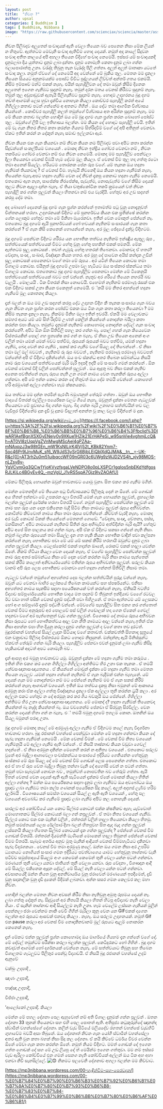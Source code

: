 ```yaml
---
layout: post
title:  "නිවන ?"
author: upsal
categories: [ Buddhism ]
tags: [ Buddhism, Nibbana ]
image: "https://raw.githubusercontent.com/scienciax/sciencia/master/assets/images/posts/upsal/niwana.jpg"
---
```


නිවන පිලිබදව අලුතෙන් සංවාදයක් ඇති වෙලා තියෙන බව පෙනෙන නිසා මේක ලියන් න හිතුවේ. ඇත්තටම මෙවැනි සංවාද ඇතිවීම හොද දෙයක්. නමුත් අද කාලේ සිදුවන සංවාද අතීත කාලයේ අපි අහලා තියෙන විදිහේ සංවාද නෙමෙයි. ඉස්සර යම් සංවාදයකදි දැනුමලබා දිය යුත්තාට දැනුම ලබා දුන්නා. දැනුම නොමැති කෙනා දැනුම ලබා ගන්න බලාපොරාත්තු උනා. වරැද්ද තිබුනු තැන වැරැද්ද පිලි ගත්තා. අලුත් අලුත් මාතෘකා යටතේ සංවාද කලා. නමුත් ඒවගේ දේ නෙමෙයි අද වෙන්නේ මේ බුකිය තුල. මෙතන මම දැකලා තියෙන සියයට අනූනමයක්ම පොස්ට් විවිධ පුද්ලගයන් ලිව්වත් අන්තර් ගතය එකමයි. කිසිම ඉම්පෲව් මන්ට් එකක් නැහැ. එයින් පැහැදිලිවන දේ තමා ඔවුන් කිසිම දිනෙක අලුතෙන් ඉගෙන ගැනීඹට සූදානම් නැහැ. තමුන් දරන මතය වෙනස් කිරීඹට සූදානම් නැහැ. තමුන් තුල අඩුපාඩුවක් ඇතැයි පිලිගැනීඹට සූදානම් නැහැ. හොදම උදාහරනය බුදු දහම තවත් ආගමක් ලෙස හුවා දැක්විය නොහැක කියලා කොච්චර පැහැදිලි කරත් අයේ ගිහිල්ලා කතාව පටන් ගන්නේම අ අතනට ගිහින් . ඔය දේට තමා ආගමික විශ්වාසය කියන්නේ . කොචිචර පැහැදිලි කලත් තමුන්ගේ විශ්වාසය අත අරින්න සූදානම් නැහැ. මම මේ කියන කතාව බලන්න හොදින් ඔය මේ බුදු දහම ගැන ප්‍රශ්න කරන බොහෝ පෝස්ට් තුල . ඔවුන්ගේ ලිපි වල ඉතිහාසය බලන්න. මම කියන දේ හොදට පැහැදිලි වෙයි. ඉතින් මේ වැ ගැන නිතර නිතර කතා කරන්න ගියහම සිත්රිදවීම් වගේ දේ අපි අතිනුත් වෙනවා. ඒකට ඉතින් කරන් න දේකුත් නැහැ සමාව ඉල්ලනවා ඇර.

නිවන කියන එක ගැන කියනවා නම් නිවන කියන නම පිලිබදව පවා අපිට කතා කරන්න සිදුවන්නේ සංකල්පීයම වශයෙන් . මොකද නිවන ඉන්ද්‍රිය ගෝචර වෙනවා නම් , නිවන තර්කයට ගෝචර වෙනවා නම් එය නිවන නෙමෙයි. මොකද මම පැහැදිලිව පෙන්වලා දීලා තියෙනවා වෙනස් වීඹයි හැම දේටම මුල කියලා. ඒ වෙනස් වීම තුල හදා ගත්තු රටො තමා අනෙක් සියල්ල. හරියටම තොරනක පේන රූප වගේ. යම් තැනක ඔය හදුනා ගැනිමක් තියනවාද ? ඒ වෙනස් වීම. හැබැයි නිවනෙදී ඔය කියන හදුනා ගැනීමක් නැහැ. තියෙන්න බැහැ.අපට හදුනා ගැනීඹ වෙන දේ නිවන් දැකපු කෙනාට හදුනා ගැනීම නෙමෙයි. එතකොට ඇත නැත, සාපේක්ෂ නිරපේක්ෂ, පැවැත්ම, නොපැවැත්ම වගේ කිසිම දෙයක් තුලට නිවන ඇදලා දාන්න බැහැ. ඒ තියා චතුෂ්කෝටික තර්ක ක්‍රමයෙන් වත් නිවන පැහැදිලි කර ගන්න පුලුවන් කියලා හිතනවා නම් එය වැරදියි. හේතුව අර උඩ සදහන් කරපු දේම තමා.

අද බොහෝ දෙනෙක් බුදු දහම ගැන ප්‍රශ්න කරන්නේ ඉතාමත්ම පටු වුනු නොදැනුවත් චින්තනයක් හරහා. උදහරනයක් විදිහට මේ පුනර්භවය කියන එක ප්‍රතික්ෂේ කරන්න ගේන ලොකුම හේතුව තමා මේ මිනිහා මැරෙනවා. ඉතින් වෙන මොකුත් පේන්නේ නෑ. එතකොට බුදු දහමේ ඇයි පුනර්භවයක් හෝ භවයක් නැතිනම් සංසාරයක් ගැන කතා කරන්නේ ? ඒ ගැන කිසි කෙනෙක් හොයන්නේ නැහැ. අර මුල ඡේදයේ දැක්වූ විදිහටම.

බුදු දහමේ පෙන්වන විදිහට ශරීරය යන භෞතික තත්වය නැතිනම් ඉන්ඤ්‍රිය ඇතුලු රූප , සත්ත්වයෙක් සත්ත්වයෙක් වීමට හේතු වුනු හේතු පහකින් එකක් පමනයි. මේක ඇත්තටම සුලු කොටසක් . තවත් ගැඹූරු හේතු හතරක් තිබෙනවා. මොනවද ඒ හතර? වේදනා, සංඥා , සංඛාර, විඥ්ඥාන කියන හතර. අර මුහු දේ පාවෙන අයිස් කන්දක උඩින් සුලු කොටසක් පෙනෙනවා වගේ තමා මේ රූපය . අර යටින් තියෙන කොටස තමා විශාලම කොටස. එයිනුත් බුදු දහමේ උපමා වල හැටියට ඔය සංස්කාර ස්කන්ධය තමා විශාලම කොටස. එතතෙකාට බුදු දහම පැහැදිලිව පෙනනවා මෙන්න මේ ටිකෙනුයි සත්ත්වයෙක් සත්ත්වයෙක් බවට පත් වන්නේ. නැතුව අර ශරීයේ තියෙන නහරයි බඩ වැලුයි . මොලයයි . ටික විතරක් නිසා නොවෙයි. එහෙමත් නැතිනම් පරමාණු රැසක් එක එක විදිහට සකස් උනා කියන එකෙනුත් නෙමෙයි. එ්කයි මම නිතර අහන්නේ හදුනා ගැනීමේ මුල කොතනද කියලා.

දැන් බලන් න ඔය මම උඩ සදහන් කරපු දේට උදාහන විදිහ කී තැනක සංසාරය ගැන බවය ගැන නිවන ගැන ප්‍රශ්න කරන පෝස්ට් එකක ඔය ටික ගැන කතා කරලා තියෙනවා ? මම කිසිම තැනක දැකලා නැහැ. නිකම්ම මිනිහ මලා ඉතින් ඉවරයි. ඒකයි මම වෙලාවකට සමහර අයට යම් යම් සිත් රිදවීම් උණත් කෙලින් කියන්නේ නොදන්න බයිලා කතා කරන්න එපා කියලා. තමුන්ට දැනුමක් නැතිනම් කොහොමද නොදන්න දේවල් ගැන සංවාද කරන්නේ?. අපිට ඕන ඕන සිතිවිලි පහල කර ගන්න බෑ. පොල් ගහක් ගැන කියෙවෙන විස්තරයකින් පොල් ගහ ප්‍රත්‍යක්ෂ කර ගන් න බැහැ. ඒ නිසා උඩ තියෙන අනෙක් අංග වලින් තමා යමක් යමක් බවට පත්වීම, රූපයක් රූපයක් බවට පත්වීම, යමක් හදුනා ගැනීඹ, බෙදා වෙන් කර ගැනීඹ , සකස් කර ගැනීම වගේ සියලු දේ තිබෙන්නේ . ඒ නිසා තමා මල් මල් බවටත් , නැතිනම් රූ රූප බවටත් , නැතිනම් පරමාණූ පරමාණු බවටපත් වන්නේත් අපි ඒ විදිහට දකින්නේත්. ඔය පංච ස්කන්ධ අතර තිබෙන සම්බන්ධය නිසයි නාම රූප වශයෙන් සත්ත්වයෙක් මැරි මැරී ඉදපදි ඉදපී මේ සංසරේ ගමන් කරන්නේ . ඕක වෙනස් වෙනස් විදි වලින් පෙන්වන්නත් පුලුවන් . ඔය ඈදුතු බව නිසා එකක් නැතිව අනෙක පවතින්නේ නැහැ රූපය නැති උන ගමන් නාමය වෙන තැනකින් රූපය අල්ලා ගන්නවා. අපි මේ ඉන්න කොට කරන දේ හිතුවත් ඔය දේම තමයි වෙන්නේ .කොහෙන් හරි අරමුණක් අල්ලා ගන්නවා හැම ක්ෂනයකම.

ඔය තත්වය මම දන්න තරමින් පැරණි බමුණනුත් තේරුම් ගත්තා . ඔවුන් ඔය භෞතික වාදයේ විතරක් එල්ලිලා පර්යේෂන වලට ගියේ නැහැ. ඔවුනුත් දැක්කා මෙතන ගැටලුවක් තියෙනවා මේ ප්‍රවාහය බිද ගන්න බැහැ. බිද ගන්න බැරි උනාහම සත්ත්වයින් භව වල වැඩිපුර විදින්නේම දුක දැඩි වූ දුකම විදලාත් අනන්ත වූ කාල වලම විදින්නේ ම දුක.

[https://si.wikipedia.org/wiki/නාම_රූප](https://l.facebook.com/l.php?u=https%3A%2F%2Fsi.wikipedia.org%2Fwiki%2F%E0%B6%B1%E0%B7%8F%E0%B6%B8_%E0%B6%BB%E0%B7%96%E0%B6%B4%3Ffbclid%3DIwAR1AefBgnXSXGyENejy0y9XKue1HZjk21ErHAPeSj_w95snVie4vghmjLcQ&h=AT0Vl8zUqpVgZVnMwgMScAel4gPZAa-mNAxpzJ3w98tGEn_mW1KsNILjrK4IVj52t_KBk82Ynm7-5oc46Pr9lJnvMuK_sf6_W9JdS3ySrG6BjbLEiQblXdQJMA&__tn__=-UK-R&c[0]=AT3rh2u0m51uibqccWF09nGR03c6UWg9zWJD2VS4h_xjy98MOS-nLZsy8y-YqVCvmGq3QCw1YjoKVvzfsgaLVeNDPO8o0pLXSPCr1gqIos5nbEKdYdfgosRJLKiLc4BGyEv4Q_-mzVgU_J1vRS5spA7Gjz9lvZAOAfU)

මේකට පිලිතුරු හොයන්න ඔවුන් භාවනාවට යොමු වුනා. සිත එකග කර ගැනීම මගින්.

මෙන්න මෙතනදිත් මේ තියෙන පටු විශ්වාසයකට පිලිතුරු දෙන් න ඕනේ. මේ ගොඩක් අය හිතන් ඉන්නවා මේ උපකරන දාලා විතරයි යමක් ගැන හොයන්න පුලුවන්, ග්‍රහලෝක බලන්න පුලුවන් දුරේක්ෂ හරහා විතරයි වගේ. නමුත් පැහැදිලිව පෙන්වන්න පුලුවන් මේ නාම සහ රූප යන දෙක එකිනෙක බැදී සිටීම නිසා නාමයට පුලුවන් රූපය අභීබවන්න. කොටින්ම කිව්වොත් නාමය නිසා තමා රූපය පවතින්නේ .කිව්වත් වැරදි නැහැ. මොකද අර වැඩි කොටස් ටිකක් තියෙන්නේ මෙතනත් ගොඩේ. “වේදනා, සංඥා, චේතනා, පස්ස, මනසිකාර”. අපිට නාමයෙන් නැතිනම් සිතින් රූප අභීබැවීම අත්විදින්න බැරි ඇයි? හේතුව අපිට අපේ සිත පාලනය කර ගන්න බැහැ. අපි ඒක ඒ විදිහට සකසා ගන්නේ නැති නිසා. නමුත් බලන්න රූපයෙන් තමා සියල්ල දැන ගත හැකි කියන භෞතික වාදීන් පවා කල්පනා කරන්නේ නැහැ භෞතිකව පවා මේ යම් යම් සකස් කිරීම් හරහායි ඔවුන්ට දැනුම ලබා ගන්න පුලුවන් කියලා. ටෙලස්කෝප් එකක් හදන්න ඖනේ, රොකට් එකක් හදලා යවන්න ඕනේ. නිකම් හිටියා කියලා වෙන දෙයක් නැහැ. ඒ වගේම පැහැදිලිව පෙන්වන්න පුලුවන් නාම රූප අතර සම්බන්ධය නිසා මේ දෙක වෙන් කරන්න බැරි නිසා නාමය පැත්තෙන් සකස් කිරීම කලොත් අනිවාර්යයෙන්ම එතින්න රූපය අභීබවන්න පුලුවන්. සරලව කියන වානම් අපි රූප ලෙස භෞතිකව මොනවා හෝ හදුනා ගන්නත් සිතිවිලි නිසාම තමා.

ගැටලුව වන්නේ තමුන්ගේ අභ්‍යන්තර දෙස බලන්න සත්ත්වයින් පුරුදු වන්නේ නැහැ. ඔවුන් යට වෙනවා බාහිර ලෝකයේ තිබෙන කාමයන්ට සහ ස්පර්ෂයන්ට. එනිසා අභ්‍යත්තර නාමය සැකසීම සදහා පර්යේෂනයක් වත් කරන්නේ නැහැ. ඒනිසයි බටහිර විද්‍යාව සම්පූර්ණයෙන්ම භෞතික වාදය මත පදනම් වී තිබුනත් ඉන්දියාව වගෛ් රටවල ඊට වඩා හාත් පසින් වෙනස් දැනුම් පද්ධති පවා බිහිඋනේ. ඒ තමා ඇත්තටම යම් ලෙසකට හෝ අංග සම්පූර්ණ දැනුම් පද්ධති වන්නේ. මේවගේම පැහැදිලිව සිත එකග කර ගත්තොත් වෙනස් වීමට අනුරූපව අර පොලවේ පස් වලින් ගඩොලක් හදා ගෙන ඒකෙන් ගෙවල් හදනවා වගේ අර පැත්තෙනුත් වැඩ ගන්න පුලුවන්. විශෞෂම දේ නාමය රූපය අභීබවන නිසා රූපයට හෝ භෞතිකත්වය අදාල වන නීති නාමයට අදාල වන්නේ නැහැ.ඉතින් ඒක නිසා අහන්න එපා හිත දියුනු කරලා දැනුම ගන්න පුලුවන් ද වගේ කතා තව දුරටත්. බුදුරජානන් වහන්සේ සියල් ලැදන සිටියාද වගේ කතාවත්. චක්කවත්ති සිහනාද සූත්‍රයේ එන චක්‍රාවාට පිලිබද විස්තරයම ඕකට හොදම නිදසුනක්. මන්දන්නෑ ඇයි මිනිස්සුන්ට ඒකවත් තේරුම් ගන්න බැරි කියලා. පැහැදිලිව පේනවා එවන් දැනුමක් ලබා ගැනීඹ කිසිදු හැකියාවක් අදටත් අපට නොමැති බව .

දැන් ආපහු අර බමුනු භාවනාවට යමු. ඔවුනුත් දැක්කා මේ හදුනා ගැනීම තමා කරුමය . ඉතින් හිත එකග කර ගෙන ගිහිල්ලා ගිහිල්ලා අන්තිමට හිර උනා එක තැනක . ඒ තමයි නේවසංඥානාසංඥායතනය . ඒ කියන්නේ මොවුන් දැක්කා මේ හදුනා ගැනීඹ තමා මෙතන තියෙන ගැටලුව .යමක් හදුනා ගන්නේ නැතිනම් ඒ ගැන බැදීමක් එන්න බැහැනේ. යම් දෙයක් ගැන මම නොදන්නවා නම් මට පේන්නේ නැතිනම් මම ඒ ගැන සකස් කිරීම් කරන්නේ නැහැ ආශාවන් වශයෙන්. ඉතින් ඔය තත්වය දැකපු නිසා බමුනන් මේ ආකාශය අරමුනු කරා ඒක අල්ලා ගත්තු විඥ්ඥානය දැකලා ඒක අල්ලලා තූනී කරන්න ට්‍රයි කලා . අර අල්ලන එකට හේතුව න දේ අරමුනු කර කර ගිය බවකුයි ඔය පේන්නේ. ගිහිල්ලා අන්තිමට හිර උනා නේවසංඥානාසංඥායතනය. මේ මොකද් ද? හදුනා ගැනීඹක් තියෙනවද කියන්නත් බෑ නැද්ද කියන්නත් බෑ. ඔය වචනෙන්ම පේනවා ඒ සිරවුනු සිරවිල්ල. වෙන කරන්න දෙයක් හිතා ගන් න බැහැ. එ් තමයි බමුනු දහමේ ඉහලම කොන. ඔතනින් ඔය සියලු බමුනන් පරාද උනා.

බුදු දහමේ මොකද කලේ මේ අරමුණු අල්ලා ගැනීම ඒ විදිහටම කලේ නැහැ විදර්ශනා භාවනාව හරහා. බුදු රජානන් වහන්සේ පෙන්වූවා මෙන්න මේ හදුනා ගන්නවා කියන දේ සැබෑ හදුනා ගැනීමක් නෙමෙයි . මේක වෙනස් වීමක් . මේ වෙනස් වීම නිත්‍ය වශයෙන් ගැනීමනුයි මේ අල්ලා ගැනීම ඇති වන්නේ . ඒ නිසයි තෘෂ්නාව කියන වඩුවා ගෙවල් හදන්නේ . ඒ නිසා අරමුන දකින්න මෙනෙහි කරන් න අනිත්‍ය වශයෙන් . එතකොට සරලව වුනේ අර බැදිලා ආශාවෙලා පංචස්කන්ධය සංසාරයේ ඉදිරියට ගෙනියන්න හේතුවුනු සංස්කාර මේ රූප සියලු දේ මේ වෙනස් වීම් ගොඩක් ලෙස පෙනෙන්න ගත්තා. එතකොට අර ඒ හා ඒ රූප වෙත බැදිලා තිබුනු තන්හා වැනි දේ අහෝසි වෙන් න පටන් ගත්තා. තමුන් පවා සැබෑවක් නොවන බව , තමුන්වත් නොපවතින බව තේරුම් ගත්තා. ඇයි ඉිතන් වෙනස් වෙන දෙයක් ඇති ඇති සැටියෙන් දැක්කම ඒකේ මොකක් කියලා හිතින් අල්ලා ගන්නද ? ඔන්න ඔය පර්යේෂනය සදහා දැනුම ලබා ගැනීමට ඔය අවබෝධය ඔය ප්‍රඥාව ලබා ගැනීඹට තමා කල්ප ගණනක් පර්යේෂන සිදු කලේ. අලුත් අදහස් ලැබීම හරිම දර්ලබයි . විශෞෂයෙන් සමස්ත වශයෙන් සියල් ල ඇති ඇති වශයෙන් , හේතු පල වශයෙන් අවබෝධ කර ගැනීමේ ප්‍රඥාව ලබා ගැනීම අපිට කල නොහැකි දෙයක්.

සාරලව අර කෝච්චියේ යන කොට සිල්බර කොටන් එක්ක ක්ෂනිකව ඇහැ යැව්වොත් මොහොතකට සිල්බර කොටයක් බලා ගන් නපුලුවන් . ඒ තමා නිත්‍ය වශයෙන් ගැනීඹ. සිල්ලර කොට එක එක මැනික් වලින් , රත්තරන් වලින් හදලා තියෙනවා කියලා හිතමු. නමුත් සමස්තයක් ලෙස රේල්පාර දිහා බලන් හිතපුවහ සිත ඇද බැද ගන්න පුලුවන් ලස්සනයි කියලා හිතෙන සිල්බර කොටයක් දැක ගන්න පුලුවන්ද ? පේන්නේ වෙනස් වීම ගොඩක් විතරයි. රත්තරන් දියමන්ති මැණීකේ මොකෙන් හදලා තිබුනත් පේන්නේ වෙනස් වීමම විතරයි. සැබෑම අර්තය අනුව මුතු මැනික් ආදියත් වෙනස් වීම්මහැටියට දකිනවා සැබෑ විදරශකයා . වෙනස් වීම තමා අරමුණු කලේ. ඔන්න ඔය ගමන නිසා අර උපරිම ධ්‍යානයට නොගියත් සංසාර ගමන ඉදිරියට පවත්වාගෙය යාමට හේතුවුනු තෘශ්නාව වැනි පටිච්ච සමුප්පාදයේ සියලුම අංග කෙමෙක් කෙමෙන් තුනී වෙලා යන්න පටන් ගන්නවා. මරණයත් තුනී වෙලා යනවා ජාතියත් තුනී වෙලාා යනවා. රූප වේදනා , විශෟඥාන ආදී මේ සියල්ල එකිනෙක ඈදුන දේවල්. මේ සියල් නැති වෙලා යන්න පටන් ගන්නවා. අවසානයේදී ඔන්න නියත වුනු අනනිවාර්යය වුනු ජරාවෙන් මරණයෙන් ඉපදීමෙන්, දැඩි වුනු සදාකාලික වුනු දැඩි දුකෙන් මිදීමක් ලබනවා. අන්න සසර ගමන කෙලවර කල මහා නිවන.

හොදින් බලන්න මෙතන නිවන අවසන් කිරීම නිසා නැතිවුනු අමුතු රූපමය දෙයක් නෑ. ලබා ගත්තු දේකුත් නෑ. සිදුවුනේ අර නිත්‍යයි කියලා හිතන් හිටපු අවිද්‍යාව නැති වෙලා ගියා . ඒ සැනින් තෘශ්නාව ආදී සියල්ලම නැති උනා. හැම වෙලේම ලස්සන ගැනීයක් මුලින් පෙන්නලා ජරා වෙන්නම නාකි වෙවී ගිහින් මැරිලා කුනු වෙන යන GIFඑකක් දාගෙන බලන්න අර රූපයට ආසවක් එනවද කියලා . නැහැ. ඔය සරලම උදාහනයක්. නමුත් Gif එක pause කරලා අර වෙනස් වීම නොදකිනවානම් මුල් රූපයට ඇලුම් නොකරන කෙනෙක් නැහැ.

දැන් මේකට එන්න පුලුවන් ප්‍රශ්න කොහොමද ඔය මාර්ගයේ ගියහම දැන ගන්නේ වගේ දේ. මේ දේවල් තමුන්ටම පරීක්ෂා කරලා බලන්න පුලුවන්. කෙටිදුරකට හෝ ගිහින් . බුදු දහම කවදාවත් ආගමක් හෝ දර්ශනයක් වෙන්නෙ නැහැ. මේ සත්ත්වයාට තිබුනු සහ තිබෙන විශාලතම ගැටලුවට පිලිතුර පෙන්වූ විද්‍යාවයි. ඒ නිසයි බුදු රජානන් වහන්සේ උදම් ඇනුවේ

චක්ඛුං උදපාදි ,

ඤාණං උදපාදි,

පඤ්ඤා උදපාදි,

විජ්ජා උදපාදි,

'ආලෝකෝ උදපාදි. කියලා

මෙන්න මේ පහල දේශනා පෙල ඇහුවොත් නම් අති විශාල දැනුමක් ගන්න පුලුවන් . ඔතන දේශනා 33 තුනක් තියෙනවා සහ එහි පෙල පොතත් ඇති. අතිපූජ්‍ය කටුකුරුන්දේ ඤානන්ද ස්වාමීන් වහන්සේගේ දේශනා. කලින් වැඩ සිටියේ මලියදේව රහතන් වහන්සේ වැඩහිටි ගුහාවේම බවයි අසා තිබුනේ. ඔය දේශනාත් නිවන ගැන යෝගී ස්වාමීන් වහන්සේලා අතර ඇති වුන කතා බහක් නිසා සිදු කල දේශනා. ඒ කයි කිව්වේ ධර්මය විවර වෙන්න ඕනේ මේවා ගැන කතා කරන්න ඕනේ. නමුත් නියම විදිහට. මමත් ගොඩක් දේ ඉගෙන ගත්ත ගොඩක් දේ සහ මේ උඩ ලියපු දේ ත් මෙයින්ම ඉගෙන ගත්තුවා. මම නම් ඉස්සර වැඩ ඇරිලා කෝච්චියේ එන ගමන් සෙනග නැති කෝච්චියක් අල්ලන් ඔය ටික අහ අහා එනවා නිවි සැනසිල්ලේ. ![😊](https://static.xx.fbcdn.net/images/emoji.php/v9/t7f/1/16/1f60a.png) නිකමට පලවෙනි දේශනාව අහලා බලන්න මම කිව්වාට.

[https://mp3nibbana.wordpress.com/00-හැඳින්වීම-සහ-පෙරවදන/](https://mp3nibbana.wordpress.com/00-%E0%B7%84%E0%B7%90%E0%B6%B3%E0%B7%92%E0%B6%B1%E0%B7%8A%E0%B7%80%E0%B7%93%E0%B6%B8-%E0%B7%83%E0%B7%84-%E0%B6%B4%E0%B7%99%E0%B6%BB%E0%B7%80%E0%B6%AF%E0%B6%B1/)
